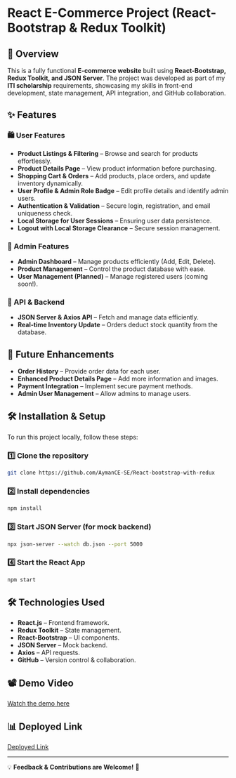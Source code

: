 # React E-Commerce Project (React-Bootstrap & Redux Toolkit)

## 📌 Overview
This is a fully functional **E-commerce website** built using **React-Bootstrap, Redux Toolkit, and JSON Server**. The project was developed as part of my **ITI scholarship** requirements, showcasing my skills in front-end development, state management, API integration, and GitHub collaboration.

## ✨ Features
### 🛍️ User Features
- **Product Listings & Filtering** – Browse and search for products effortlessly.
- **Product Details Page** – View product information before purchasing.
- **Shopping Cart & Orders** – Add products, place orders, and update inventory dynamically.
- **User Profile & Admin Role Badge** – Edit profile details and identify admin users.
- **Authentication & Validation** – Secure login, registration, and email uniqueness check.
- **Local Storage for User Sessions** – Ensuring user data persistence.
- **Logout with Local Storage Clearance** – Secure session management.

### 🔧 Admin Features
- **Admin Dashboard** – Manage products efficiently (Add, Edit, Delete).
- **Product Management** – Control the product database with ease.
- **User Management (Planned)** – Manage registered users (coming soon!).

### 🔗 API & Backend
- **JSON Server & Axios API** – Fetch and manage data efficiently.
- **Real-time Inventory Update** – Orders deduct stock quantity from the database.

## 🚀 Future Enhancements
- **Order History** – Provide order data for each user.
- **Enhanced Product Details Page** – Add more information and images.
- **Payment Integration** – Implement secure payment methods.
- **Admin User Management** – Allow admins to manage users.

## 🛠️ Installation & Setup
To run this project locally, follow these steps:

### 1️⃣ Clone the repository
```bash
git clone https://github.com/AymanCE-SE/React-bootstrap-with-redux
```

### 2️⃣ Install dependencies
```bash
npm install
```

### 3️⃣ Start JSON Server (for mock backend)
```bash
npx json-server --watch db.json --port 5000
```

### 4️⃣ Start the React App
```bash
npm start
```

## 🛠️ Technologies Used
- **React.js** – Frontend framework.
- **Redux Toolkit** – State management.
- **React-Bootstrap** – UI components.
- **JSON Server** – Mock backend.
- **Axios** – API requests.
- **GitHub** – Version control & collaboration.

## 📽️ Demo Video
[Watch the demo here](https://1drv.ms/v/c/33064a6e3ca91dd0/EckVi9JXpWJCmavj3kmGpcIBQXD_1QW1g7KVAPZZWfDsKw?e=PdCRbX) 

## 📊 Deployed Link
[Deployed Link](https://react-bootstrap-with-redux.vercel.app/)

---
💡 **Feedback & Contributions are Welcome!** 🚀
